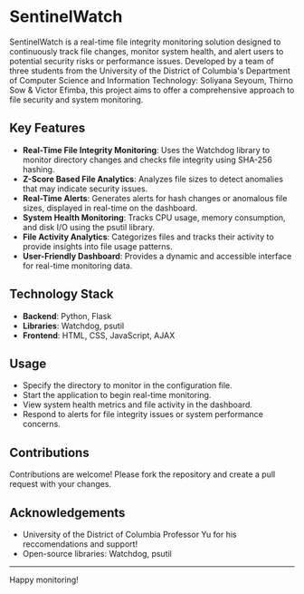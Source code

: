 # SentinelWatch

SentinelWatch is a real-time file integrity monitoring solution designed to continuously track file changes, monitor system health, and alert users to potential security risks or performance issues. Developed by a team of three students from the University of the District of Columbia's Department of Computer Science and Information Technology: Soliyana Seyoum, Thirno Sow & Victor Efimba, this project aims to offer a comprehensive approach to file security and system monitoring.

## Key Features

- **Real-Time File Integrity Monitoring**: Uses the Watchdog library to monitor directory changes and checks file integrity using SHA-256 hashing.
- **Z-Score Based File Analytics**: Analyzes file sizes to detect anomalies that may indicate security issues.
- **Real-Time Alerts**: Generates alerts for hash changes or anomalous file sizes, displayed in real-time on the dashboard.
- **System Health Monitoring**: Tracks CPU usage, memory consumption, and disk I/O using the psutil library.
- **File Activity Analytics**: Categorizes files and tracks their activity to provide insights into file usage patterns.
- **User-Friendly Dashboard**: Provides a dynamic and accessible interface for real-time monitoring data.

## Technology Stack

- **Backend**: Python, Flask
- **Libraries**: Watchdog, psutil
- **Frontend**: HTML, CSS, JavaScript, AJAX


## Usage

- Specify the directory to monitor in the configuration file.
- Start the application to begin real-time monitoring.
- View system health metrics and file activity in the dashboard.
- Respond to alerts for file integrity issues or system performance concerns.

## Contributions

Contributions are welcome! Please fork the repository and create a pull request with your changes.

## Acknowledgements

- University of the District of Columbia Professor Yu for his reccomendations and support! 
- Open-source libraries: Watchdog, psutil

---

Happy monitoring!

   
   
   

